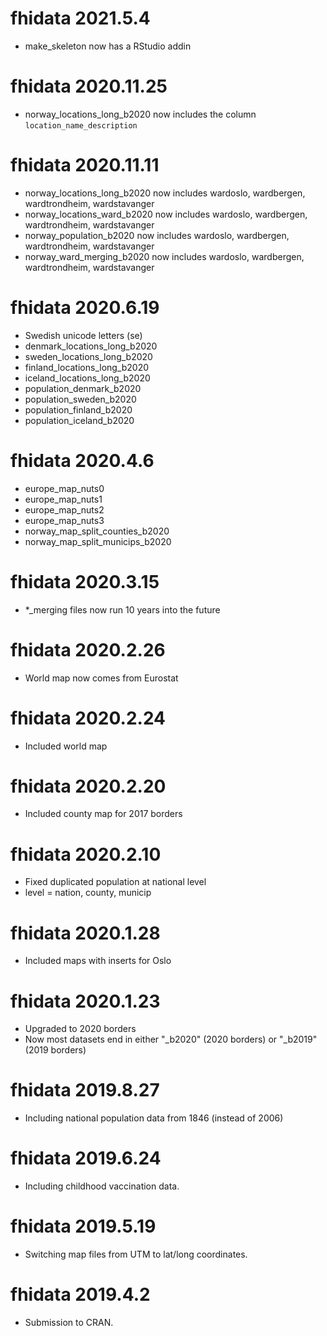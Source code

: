 # fhidata 2021.5.4

- make_skeleton now has a RStudio addin

# fhidata 2020.11.25

- norway_locations_long_b2020 now includes the column `location_name_description`

# fhidata 2020.11.11

- norway_locations_long_b2020 now includes wardoslo, wardbergen, wardtrondheim, wardstavanger
- norway_locations_ward_b2020 now includes wardoslo, wardbergen, wardtrondheim, wardstavanger
- norway_population_b2020 now includes wardoslo, wardbergen, wardtrondheim, wardstavanger
- norway_ward_merging_b2020 now includes wardoslo, wardbergen, wardtrondheim, wardstavanger

# fhidata 2020.6.19

- Swedish unicode letters (se)
- denmark_locations_long_b2020
- sweden_locations_long_b2020
- finland_locations_long_b2020
- iceland_locations_long_b2020
- population_denmark_b2020
- population_sweden_b2020
- population_finland_b2020
- population_iceland_b2020

# fhidata 2020.4.6

- europe_map_nuts0
- europe_map_nuts1
- europe_map_nuts2
- europe_map_nuts3
- norway_map_split_counties_b2020
- norway_map_split_municips_b2020

# fhidata 2020.3.15

- *_merging files now run 10 years into the future

# fhidata 2020.2.26

- World map now comes from Eurostat

# fhidata 2020.2.24

- Included world map

# fhidata 2020.2.20

- Included county map for 2017 borders

# fhidata 2020.2.10

- Fixed duplicated population at national level
- level = nation, county, municip

# fhidata 2020.1.28

- Included maps with inserts for Oslo

# fhidata 2020.1.23

- Upgraded to 2020 borders
- Now most datasets end in either "_b2020" (2020 borders) or "_b2019" (2019 borders)

# fhidata 2019.8.27

- Including national population data from 1846 (instead of 2006)

# fhidata 2019.6.24

- Including childhood vaccination data.

# fhidata 2019.5.19

- Switching map files from UTM to lat/long coordinates.

# fhidata 2019.4.2

- Submission to CRAN.
